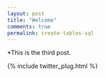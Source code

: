 ```yaml
---
layout: post
title: "Welcome"
comments: true
permalink: create-tables-sql
---
```


*This is the third post.

{% include twitter_plug.html %}

